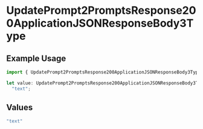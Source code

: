 # UpdatePrompt2PromptsResponse200ApplicationJSONResponseBody3Type

## Example Usage

```typescript
import { UpdatePrompt2PromptsResponse200ApplicationJSONResponseBody3Type } from "@orq-ai/node/models/operations";

let value: UpdatePrompt2PromptsResponse200ApplicationJSONResponseBody3Type =
  "text";
```

## Values

```typescript
"text"
```